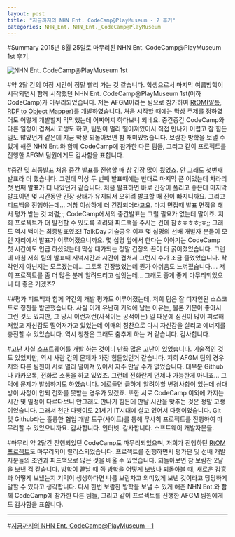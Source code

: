 ```yaml
---
layout: post
title: "지금까지의 NHN Ent. CodeCamp@PlayMuseum - 2 후기"
categories: NHN_Ent. NHN_Ent._CodeCamp@PlayMuseum
---
```


#Summary
2015년 8월 25일로 마무리된 NHN Ent. CodeCamp@PlayMuseum 1st 후기.


![NHN Ent. CodeCamp@PlayMuseum 1st](http://googledrive.com/host/0B-OVDZGx-FlnbnNEeTlwU1QyNmc)


#약 2달 간의 여정
시간이 정말 빨리 가는 것 같습니다. 학생으로서 마지막 여름방학이 시작되면서 함께 시작했던 NHN Ent. CodeCamp@PlayMuseum 1st(이하 CodeCamp)가 마무리되었습니다. 저는 AFGM이라는 팀으로 참가하여 [RtOM(알톰, RDF to Object Mapper)](https://github.com/kwSeo/RDF-Object-Mapper)를 개발하였습니다. 처음 시작할 때에는 막상 주제를 정하였어도 어떻게 개발할지 막막했는데 어찌어찌 하다보니 되네요. 중간중간 CodeCamp와 다른 일정이 겹쳐서 고생도 하고, 팀원이 멀리 떨어져있어서 직접 만나기 어렵고 참 힘든 일도 많았던거 같은데 지금 막상 되돌아보면 참 재미있었습니다. 보람찬 방학을 보낼 수 있게 해준 NHN Ent.와 함께 CodeCamp에 참가한 다른 팀들, 그리고  같이 프로젝트를 진행한 AFGM 팀원에게도 감사함을 표합니다.  

#중간 및 최종발표
처음 중간 발표를 진행할 때 참 긴장 많이 됬었죠. 안 그래도 첫번째 발표라 더 했습니다. 그런데 막상 두 번째 발표때에는 반대로 마지막 쯤 이었는데 차라리 첫 번째 발표가 더 나았던거 같습니다. 처음 발표하면 바로 긴장이 풀리고 좋은데 마지막 발표이면 몇 시간동안 긴장 상태가 유지되서 오히려 발표할 때 진이 빠지니까요. 그리고 피드백을 진행하는데... 거참 이상하게 더 긴장되더라고요. 마치 면접때 발표 면접을 해서 평가 받는 것 처럼;;; CodeCamp에서의 중간발표는 그럴 필요가 없는데 말이죠. 저희 프로젝트가 더 발전할 수 있도록 격려와 피드백을 주시는 건데 참ㅎㅎㅎㅎ;ㅎ;; 그래도 역시 백미는 최종발표였조! TalkDay 기술공유 이후 몇 십명의 선배 개발자 분들이 모인 자리에서 발표가 이루어졌으니까요. 몇 십명 앞에서 한다는 이야기는 CodeCamp 첫 시간에도 언급 하셨었는데 막상 때가되는 정말 긴장의 끈이 더 굵어졌었습니다. 그런데 마침 저희 팀의 발표때 저녁시간과 시간이 겹쳐서 그런지 수가 조금 줄었었습니다. 착각인지 아닌지는 모르겠는데... 그토록 긴장했었는데 뭔가 아쉬움도 느껴졌습니다.... 저희 프로젝트를 좀 더 많은 분께 알려드리고 싶엇는데... 그래도 좋게 좋게 마무리되었으니 다 좋은 거겠죠?

##평가
피드백과 함께 약간의 개발 평가도 이루어졌는데, 저희 팀은 잘 디자인된 소스코드로 칭찬을 받곤했습니다. 사실 이게 유난히 기억에 남는 이유는, 물론 기분이 좋아서 그런 것도 있지만, 그 당시 이런저런(사적이든 공적이든) 일 때문에 심신이 많이 피로해져있고 자신감도 떨어져가고 있었는데 이때의 칭찬으로 다시 자신감을 살리고 에너지를 충전할 수 있었습니다. 역시 칭찬은 고래도 춤추게 하는 거 같습니다. 감사합니다.
  
#고난
사실 소프트웨어를 개발 하는 것이니 만끕 많은 고난이 있었습니다. 기술적인 것도 있었지만, 역시 사람 간의 문제가 가장 힘들었던거 같습니다. 저희 AFGM 팀의 경우 저와 다른 팀원이 서로 멀리 떨어져 있어서 자주 만날 수가 없었습니다. 대부분 Github나 카카오톡, 전화로 소통을 하고 있었죠. 그런데 전화란게 언제나 가능한게 아니죠... 그덕에 문제가 발생하기도 하였습니다. 예로들면 급하게 알려야할 변경사항이 있는데 상대방이 사정이 안되 전화를 못받는 경우가 있겠죠. 또한 서로 CodeCamp 이외에 가지는 시간 및 일정이 다르다보니 안그래도 만나기 힘든데 만날 시간을 맞추는 것은 정말 고생이었습니다. 그래서 천만 다행이도 21세기 IT시대에 살고 있어서 다행이었습니다. Git 및 Github라는 훌륭한 협업 개발 도구(사이트)를 통해 무사히 프로젝트를 진행하여 마무리할 수 있었으니까요. 감사합니다. 인터넷. 감사합니다. 소프트웨어 개발자분들.

#마무리
약 2달간 진행되었던 CodeCamp도 마무리되었으며, 저희가 진행하던 [RtOM 프로젝트](https://github.com/kwSeo/RDF-Object-Mapper)도 마무리되어 릴리스되었습니다. 프로젝트를 진행하면서 평가단 및 선배 개발자분들의 조언과 피드백으로 많은 것을 배울 수 있었습니다. 되돌아보면 참 보람찬 2달을 보낸 걱 같습니다. 방학이 끝날 때 쯤 방학을 어떻게 보냈나 되돌아볼 때, 새로운 감흥과 어떻게 보냈는지 기억이 생생하다면 나름 보람차고 의미있게 보낸 것이라고 당당하게 말할 수 있다고 생각합니다. 다시 한번 보람찬 방학을 보낼 수 있게 해준 NHN Ent.와 함께 CodeCamp에 참가한 다른 팀들, 그리고  같이 프로젝트를 진행한 AFGM 팀원에게도 감사함을 표합니다. 

---

#[지금까지의 NHN Ent. CodeCamp@PlayMuseum - 1](http://kwseo.github.io/nhn_ent./nhn_ent._codecamp@playmuseum/2015/08/14/intro-nhncodecamp-1.html)
